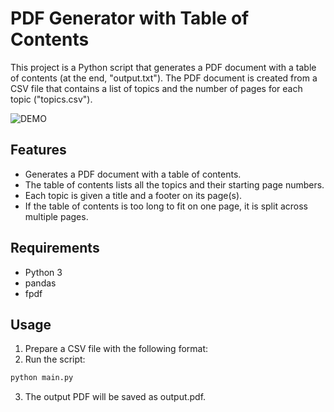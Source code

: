 # PDF Generator with Table of Contents

This project is a Python script that generates a PDF document with a table of contents (at the end, "output.txt"). The PDF document is created from a CSV file that contains a list of topics and the number of pages for each topic ("topics.csv").

![DEMO](https://i.imgur.com/u6NEDjx.gif)
## Features

- Generates a PDF document with a table of contents.
- The table of contents lists all the topics and their starting page numbers.
- Each topic is given a title and a footer on its page(s).
- If the table of contents is too long to fit on one page, it is split across multiple pages.

## Requirements

- Python 3
- pandas
- fpdf

## Usage

1. Prepare a CSV file with the following format:
2. Run the script:

```bash
python main.py
```
3. The output PDF will be saved as output.pdf.


